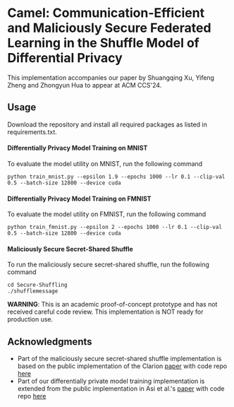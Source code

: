 # Camel: Communication-Efficient and Maliciously Secure Federated Learning in the Shuffle Model of Differential Privacy

This implementation accompanies our paper by Shuangqing Xu, Yifeng Zheng and Zhongyun Hua to appear at ACM CCS'24.

## Usage

Download the repository and install all required packages as listed in requirements.txt.

#### Differentially Privacy Model Training on MNIST

To evaluate the model utility on MNIST, run the following command

``` shell
python train_mnist.py --epsilon 1.9 --epochs 1000 --lr 0.1 --clip-val 0.5 --batch-size 12800 --device cuda
```

#### Differentially Privacy Model Training on FMNIST

To evaluate the model utility on FMNIST, run the following command

``` shell
python train_fmnist.py --epsilon 2 --epochs 1000 --lr 0.1 --clip-val 0.5 --batch-size 12800 --device cuda
```

#### Maliciously Secure Secret-Shared Shuffle

To run the maliciously secure secret-shared shuffle, run the following command

``` shell
cd Secure-Shuffling
./shufflemessage
```

**WARNING**: This is an academic proof-of-concept prototype and has not received careful code review. This implementation is NOT ready for production use.

## Acknowledgments

- Part of the maliciously secure secret-shared shuffle implementation is based on the public implementation of the Clarion [paper](https://www.ndss-symposium.org/ndss-paper/auto-draft-243/) with code repo [here](https://github.com/SabaEskandarian/Clarion)
- Part of our differentially private model training implementation is extended from the public implementation in Asi et al.'s [paper](https://arxiv.org/abs/2306.04444) with code repo [here](https://github.com/apple/ml-projunit)
